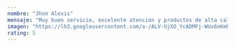 ```yaml
---
nombre: "Jhon Alexis"
mensaje: "Muy buen servicio, excelente atención y productos de alta calidad. Muy recomendados."
imagen: "https://lh3.googleusercontent.com/a-/ALV-UjXO_YcADMFj-WUv6nKmb-MVDgFARzy1-RsexjdXl0suZixnPaXC=w45-h45-p-rp-mo-br100"
rating: 5
---
```

